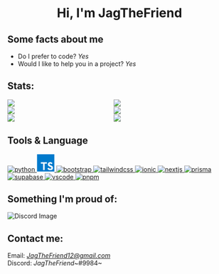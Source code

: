 <h1 align="center"> Hi, I'm JagTheFriend </h1>

## Some facts about me</h2>

- Do I prefer to code? _Yes_
- Would I like to help you in a project? _Yes_

## Stats:

<div style="display: flex; flex-direction: row;">
  <img src="https://stats.quine.sh/JagTheFriend/github?theme=dark" width="45%" />
  &nbsp;&nbsp;&nbsp;
  <img src="https://github-readme-stats.vercel.app/api/top-langs/?username=JagTheFriend&theme=tokyonight" width="45%" />
</div>

<div style="display: flex; flex-direction: row;">
  <img src="https://stats.quine.sh/JagTheFriend/languages-over-time?theme=dark" width="45%" />
  &nbsp;&nbsp;&nbsp;
  <img src="https://stats.quine.sh/JagTheFriend/topics-over-time?theme=dark" width="45%" />
</div>

<div style="display: flex; flex-direction: row;">
  <img src="https://github-readme-streak-stats.herokuapp.com/?user=JagTheFriend&layout=compact&theme=tokyonight" width="45%" />
  &nbsp;&nbsp;&nbsp;
  <img src="https://github-profile-trophy.vercel.app/?username=JagTheFriend" width="45%" />
</div>

## Tools & Language

<a href="https://www.python.org/" target="_blank" rel="noreferrer">
  <img src="https://cdn.jsdelivr.net/gh/devicons/devicon@latest/icons/python/python-original.svg" alt="python" width="40" height="40" />
</a>

<a href="https://www.typescriptlang.org/" target="_blank" rel="noreferrer">
  <img src="https://raw.githubusercontent.com/devicons/devicon/master/icons/typescript/typescript-original.svg" alt="typescript" width="40" height="40"/>
</a>

<a href="https://getbootstrap.com" target="_blank" rel="noreferrer">
  <img src="https://cdn.jsdelivr.net/gh/devicons/devicon@latest/icons/bootstrap/bootstrap-original.svg" alt="bootstrap" width="40" height="40"/>
</a>

<a href="https://tailwindcss.com" target="_blank" rel="noreferrer">
  <img src="https://cdn.jsdelivr.net/gh/devicons/devicon@latest/icons/tailwindcss/tailwindcss-original.svg"
  alt="tailwindcss" width="40" height="40" />
</a>

<a href="https://ionic.io" target="_blank" rel="noreferrer">
  <img src="https://cdn.jsdelivr.net/gh/devicons/devicon@latest/icons/ionic/ionic-original.svg" alt="ionic" width="40" height="40" />
</a>

<a href="https://nextjs.org/" target="_blank" rel="noreferrer">
  <img src="https://cdn.jsdelivr.net/gh/devicons/devicon@latest/icons/nextjs/nextjs-original.svg" alt="nextjs" width="40" height="40" />
</a>

<a href="https://www.prisma.io" target="_blank" rel="noreferrer">
  <img src="https://cdn.jsdelivr.net/gh/devicons/devicon@latest/icons/prisma/prisma-original.svg" alt="prisma" width="40" height="40" />
</a>

<a href="https://supabase.com" target="_blank" rel="noreferrer">
  <img src="https://cdn.jsdelivr.net/gh/devicons/devicon@latest/icons/supabase/supabase-original.svg" alt="supabase" width="40" height="40" />
</a>

<a href="https://code.visualstudio.com/" target="_blank" rel="noreferrer">
  <img src="https://cdn.jsdelivr.net/gh/devicons/devicon@latest/icons/vscode/vscode-original.svg"
  alt="vscode" width="40" height="40" />
</a>

<a href="https://pnpm.io" target="_blank" rel="noreferrer">
  <img src="https://cdn.jsdelivr.net/gh/devicons/devicon@latest/icons/pnpm/pnpm-original.svg" alt="pnpm" width="40" height="40" />
</a>

## Something I'm proud of:

<img src="https://cdn.discordapp.com/attachments/803194042757808182/817497523262062612/unknown.png" alt="Discord Image"/>

## Contact me:

Email: <a href="mailto:JagTheFriend12@gmail.com">_JagTheFriend12@gmail.com_</a> \
Discord: _JagTheFriend_~#9984~
